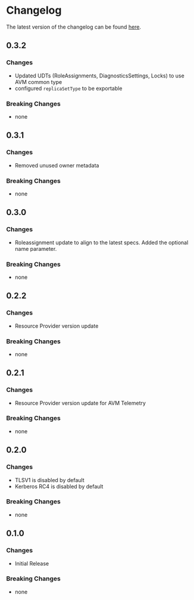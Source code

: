 # Changelog

The latest version of the changelog can be found [here](/Azure/bicep-registry-modules/blob/main/avm/res/aad/domain-service/CHANGELOG.md).

## 0.3.2

### Changes

- Updated UDTs (RoleAssignments, DiagnosticsSettings, Locks) to use AVM common type
- configured `replicaSetType` to be exportable

### Breaking Changes

- none

## 0.3.1

### Changes

- Removed unused owner metadata

### Breaking Changes

- none

## 0.3.0

### Changes

- Roleassignment update to align to the latest specs. Added the optional name parameter.

### Breaking Changes

- none

## 0.2.2

### Changes

- Resource Provider version update

### Breaking Changes

- none

## 0.2.1

### Changes

- Resource Provider version update for AVM Telemetry

### Breaking Changes

- none

## 0.2.0

### Changes

- TLSV1 is disabled by default
- Kerberos RC4 is disabled by default

### Breaking Changes

- none

## 0.1.0

### Changes

- Initial Release

### Breaking Changes

- none
